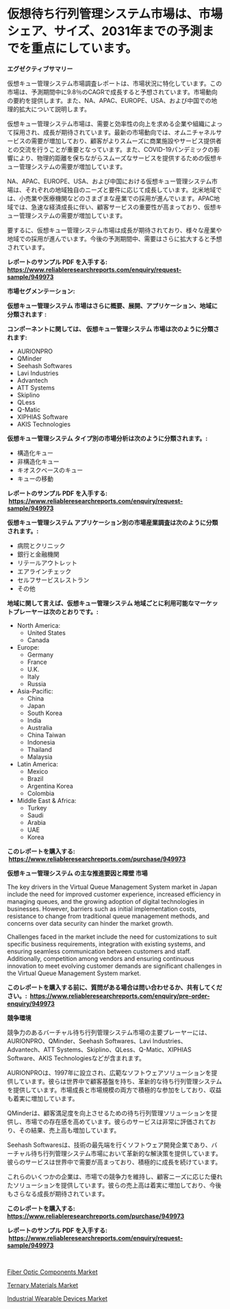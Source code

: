 <p><h1>仮想待ち行列管理システム市場は、市場シェア、サイズ、2031年までの予測までを重点にしています。</h1></p><p><strong>エグゼクティブサマリー</strong></p>
<p><p>仮想キュー管理システム市場調査レポートは、市場状況に特化しています。この市場は、予測期間中に9.8％のCAGRで成長すると予想されています。市場動向の要約を提供します。また、NA、APAC、EUROPE、USA、および中国での地理的拡大について説明します。</p><p>仮想キュー管理システム市場は、需要と効率性の向上を求める企業や組織によって採用され、成長が期待されています。最新の市場動向では、オムニチャネルサービスの需要が増加しており、顧客がよりスムーズに商業施設やサービス提供者との交流を行うことが重要となっています。また、COVID-19パンデミックの影響により、物理的距離を保ちながらスムーズなサービスを提供するための仮想キュー管理システムの需要が増加しています。</p><p>NA、APAC、EUROPE、USA、および中国における仮想キュー管理システム市場は、それぞれの地域独自のニーズと要件に応じて成長しています。北米地域では、小売業や医療機関などのさまざまな産業での採用が進んでいます。APAC地域では、急速な経済成長に伴い、顧客サービスの重要性が高まっており、仮想キュー管理システムの需要が増加しています。</p><p>要するに、仮想キュー管理システム市場は成長が期待されており、様々な産業や地域での採用が進んでいます。今後の予測期間中、需要はさらに拡大すると予想されています。</p></p>
<p><strong>レポートのサンプル PDF を入手する: <a href="https://www.reliableresearchreports.com/enquiry/request-sample/949973">https://www.reliableresearchreports.com/enquiry/request-sample/949973</a></strong></p>
<p><strong>市場セグメンテーション:</strong></p>
<p><strong> 仮想キュー管理システム 市場はさらに概要、展開、アプリケーション、地域に分類されます :</strong></p>
<p><strong>コンポーネントに関しては、 仮想キュー管理システム 市場は次のように分類されます: &nbsp;</strong></p>
<p><ul><li>AURIONPRO</li><li>QMinder</li><li>Seehash Softwares</li><li>Lavi Industries</li><li>Advantech</li><li>ATT Systems</li><li>Skiplino</li><li>QLess</li><li>Q-Matic</li><li>XIPHIAS Software</li><li>AKIS Technologies</li></ul></p>
<p><strong> 仮想キュー管理システム タイプ別の市場分析は次のように分類されます。:</strong></p>
<p><ul><li>構造化キュー</li><li>非構造化キュー</li><li>キオスクベースのキュー</li><li>キューの移動</li></ul></p>
<p><strong>レポートのサンプル PDF を入手する: &nbsp;<a href="https://www.reliableresearchreports.com/enquiry/request-sample/949973">https://www.reliableresearchreports.com/enquiry/request-sample/949973</a></strong></p>
<p><strong> 仮想キュー管理システム アプリケーション別の市場産業調査は次のように分類されます。:</strong></p>
<p><ul><li>病院とクリニック</li><li>銀行と金融機関</li><li>リテールアウトレット</li><li>エアラインチェック</li><li>セルフサービスレストラン</li><li>その他</li></ul></p>
<p><strong>地域に関して言えば、仮想キュー管理システム 地域ごとに利用可能なマーケットプレーヤーは次のとおりです。:</strong></p>
<p><ul>
    <li>
        North America:
        <ul>
            <li>United States</li>
            <li>Canada</li>
        </ul>
    </li>
    <li>
        Europe:
        <ul>
            <li>Germany</li>
            <li>France</li>
            <li>U.K.</li>
            <li>Italy</li>
            <li>Russia</li>
        </ul>
    </li>
    <li>
        Asia-Pacific:
        <ul>
            <li>China</li>
            <li>Japan</li>
            <li>South Korea</li>
            <li>India</li>
            <li>Australia</li>
            <li>China Taiwan</li>
            <li>Indonesia</li>
            <li>Thailand</li>
            <li>Malaysia</li>
        </ul>
    </li>
    <li>
        Latin America:
        <ul>
            <li>Mexico</li>
            <li>Brazil</li>
            <li>Argentina Korea</li>
            <li>Colombia</li>
        </ul>
    </li>
    <li>
        Middle East & Africa:
        <ul>
            <li>Turkey</li>
            <li>Saudi</li>
            <li>Arabia</li>
            <li>UAE</li>
            <li>Korea</li>
        </ul>
    </li>
    </ul></p>
<p><strong>このレポートを購入する: &nbsp;<a href="https://www.reliableresearchreports.com/purchase/949973">https://www.reliableresearchreports.com/purchase/949973</a></strong></p>
<p><strong>仮想キュー管理システム の主な推進要因と障壁 市場</strong></p>
<p><p>The key drivers in the Virtual Queue Management System market in Japan include the need for improved customer experience, increased efficiency in managing queues, and the growing adoption of digital technologies in businesses. However, barriers such as initial implementation costs, resistance to change from traditional queue management methods, and concerns over data security can hinder the market growth. </p><p>Challenges faced in the market include the need for customizations to suit specific business requirements, integration with existing systems, and ensuring seamless communication between customers and staff. Additionally, competition among vendors and ensuring continuous innovation to meet evolving customer demands are significant challenges in the Virtual Queue Management System market.</p></p>
<p><strong>このレポートを購入する前に、質問がある場合は問い合わせるか、共有してください。:&nbsp; <a href="https://www.reliableresearchreports.com/enquiry/pre-order-enquiry/949973">https://www.reliableresearchreports.com/enquiry/pre-order-enquiry/949973</a></strong></p>
<p><strong>競争環境</strong></p>
<p><p>競争力のあるバーチャル待ち行列管理システム市場の主要プレーヤーには、AURIONPRO、QMinder、Seehash Softwares、Lavi Industries、Advantech、ATT Systems、Skiplino、QLess、Q-Matic、XIPHIAS Software、AKIS Technologiesなどが含まれます。 </p><p>AURIONPROは、1997年に設立され、広範なソフトウェアソリューションを提供しています。彼らは世界中で顧客基盤を持ち、革新的な待ち行列管理システムを提供しています。市場成長と市場規模の両方で積極的な参加をしており、収益も着実に増加しています。</p><p>QMinderは、顧客満足度を向上させるための待ち行列管理ソリューションを提供し、市場での存在感を高めています。彼らのサービスは非常に評価されており、その結果、売上高も増加しています。</p><p>Seehash Softwaresは、技術の最先端を行くソフトウェア開発企業であり、バーチャル待ち行列管理システム市場において革新的な解決策を提供しています。彼らのサービスは世界中で需要が高まっており、積極的に成長を続けています。</p><p>これらのいくつかの企業は、市場での競争力を維持し、顧客ニーズに応じた優れたソリューションを提供しています。彼らの売上高は着実に増加しており、今後もさらなる成長が期待されています。</p></p>
<p><strong>このレポートを購入する: &nbsp; <a href="https://www.reliableresearchreports.com/purchase/949973">https://www.reliableresearchreports.com/purchase/949973</a></strong></p>
<p><strong>レポートのサンプル PDF を入手する: &nbsp;<a href="https://www.reliableresearchreports.com/enquiry/request-sample/949973">https://www.reliableresearchreports.com/enquiry/request-sample/949973</a></strong><strong></strong></p>
<p>&nbsp;</p>
<p><p><a href="https://github.com/joannesouthgate/Market-Research-Report-List-2/blob/main/fiber-optic-components-market.md">Fiber Optic Components Market</a></p><p><a href="https://butternut-bug-553.notion.site/Ternary-Materials-Market-with-the-goal-of-estimating-the-market-size-and-future-growth-potential-of--1d680a5307444d3784040d63a3f94e42">Ternary Materials Market</a></p><p><a href="https://github.com/wwwkeltoum/Market-Research-Report-List-2/blob/main/industrial-wearable-devices-market.md">Industrial Wearable Devices Market</a></p></p>